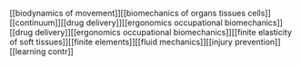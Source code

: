 [[biodynamics of movement]][[biomechanics of organs tissues cells]][[continuum]][[drug delivery]][[ergonomics occupational biomechanics]][[drug delivery]][[ergonomics occupational biomechanics]][[finite elasticity of soft tissues]][[finite elements]][[fluid mechanics]][[injury prevention]][[learning contr]]